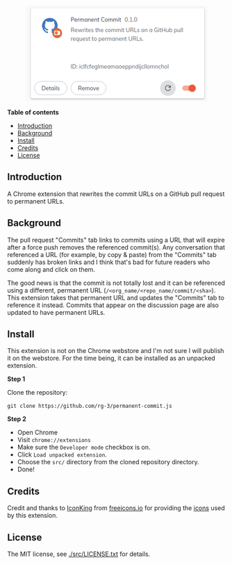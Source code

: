 <p align="center">
<img alt="screenshot" src="/src/images/demo.png">
</p>

**Table of contents**

* <a href='#introduction'>Introduction</a>
* <a href='#background'>Background</a>
* <a href='#install'>Install</a>
* <a href='#icon-credit'>Credits</a>
* <a href='#license'>License</a>

## <a id='introduction'>Introduction</a>

A Chrome extension that rewrites the commit URLs on a GitHub pull request to
permanent URLs.

## <a id='background'>Background</a>

The pull request "Commits" tab links to commits using a URL that will expire
after a force push removes the referenced commit(s). Any conversation that
referenced a URL (for example, by copy & paste) from the "Commits" tab suddenly
has broken links and I think that's bad for future readers who come along and
click on them.

The good news is that the commit is not totally lost and it can be referenced
using a different, permanent URL (`/<org_name/<repo_name/commit/<sha>`). This
extension takes that permanent URL and updates the "Commits" tab to reference 
it instead. Commits that appear on the discussion page are also updated to have
permanent URLs.

## <a id='install'> Install </a>

This extension is not on the Chrome webstore and I'm not sure I will publish
it on the webstore. For the time being, it can be installed as an unpacked
extension.

**Step 1**

Clone the repository:

    git clone https://github.com/rg-3/permanent-commit.js

**Step 2**

  * Open Chrome
  * Visit `chrome://extensions`
  * Make sure the `Developer mode` checkbox is on.  
  * Click `Load unpacked extension`.
  * Choose the `src/` directory from the cloned repository directory.
  * Done!

## <a id='icon-credit'>Credits</a>

Credit and thanks to [IconKing](https://freeicons.io/profile/3) from
[freeicons.io](https://freeicons.io) for providing the [icons](src/images)
used by this extension.

## <a id='license'>License</a>

The MIT license, see [./src/LICENSE.txt](./src/LICENSE.txt) for details.
